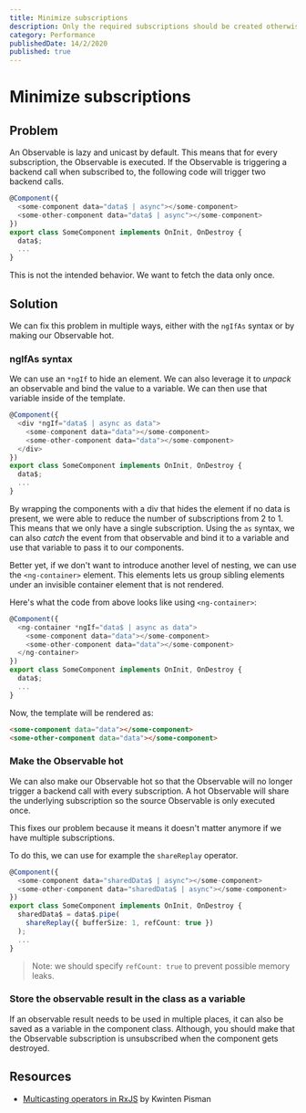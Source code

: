 ```yaml
---
title: Minimize subscriptions
description: Only the required subscriptions should be created otherwise there will be extra performance cists.
category: Performance
publishedDate: 14/2/2020
published: true
---
```


# Minimize subscriptions

## Problem

An Observable is lazy and unicast by default. This means that for every subscription, the Observable is executed. If the Observable is triggering a backend call when subscribed to, the following code will trigger two backend calls.

```ts
@Component({
  <some-component data="data$ | async"></some-component>
  <some-other-component data="data$ | async"></some-component>
})
export class SomeComponent implements OnInit, OnDestroy {
  data$;
  ...
}
```

This is not the intended behavior. We want to fetch the data only once.

## Solution

We can fix this problem in multiple ways, either with the `ngIfAs` syntax or by making our Observable hot.

### ngIfAs syntax

We can use an `*ngIf` to hide an element. We can also leverage it to _unpack_ an observable and bind the value to a variable. We can then use that variable inside of the template.

```ts
@Component({
  <div *ngIf="data$ | async as data">
    <some-component data="data"></some-component>
    <some-other-component data="data"></some-component>
  </div>
})
export class SomeComponent implements OnInit, OnDestroy {
  data$;
  ...
}
```

By wrapping the components with a div that hides the element if no data is present, we were able to reduce the number of subscriptions from 2 to 1. This means that we only have a single subscription. Using the `as` syntax, we can also _catch_ the event from that observable and bind it to a variable and use that variable to pass it to our components.

Better yet, if we don't want to introduce another level of nesting, we can use the `<ng-container>` element. This elements lets us group sibling elements under an invisible container element that is not rendered.

Here's what the code from above looks like using `<ng-container>`:

```ts
@Component({
  <ng-container *ngIf="data$ | async as data">
    <some-component data="data"></some-component>
    <some-other-component data="data"></some-component>
  </ng-container>
})
export class SomeComponent implements OnInit, OnDestroy {
  data$;
  ...
}
```

Now, the template will be rendered as:

```html
<some-component data="data"></some-component>
<some-other-component data="data"></some-component>
```

### Make the Observable hot

We can also make our Observable hot so that the Observable will no longer trigger a backend call with every subscription. A hot Observable will share the underlying subscription so the source Observable is only executed once.

This fixes our problem because it means it doesn't matter anymore if we have multiple subscriptions.

To do this, we can use for example the `shareReplay` operator.

```ts
@Component({
  <some-component data="sharedData$ | async"></some-component>
  <some-other-component data="sharedData$ | async"></some-component>
})
export class SomeComponent implements OnInit, OnDestroy {
  sharedData$ = data$.pipe(
    shareReplay({ bufferSize: 1, refCount: true })
  );
  ...
}
```

> Note: we should specify `refCount: true` to prevent possible memory leaks.

### Store the observable result in the class as a variable

If an observable result needs to be used in multiple places, it can also be saved as a variable in the component class. Although, you should make that the Observable subscription is unsubscribed when the component gets destroyed.

## Resources

- [Multicasting operators in RxJS](https://blog.strongbrew.io/multicasting-operators-in-rxjs/) by Kwinten Pisman
